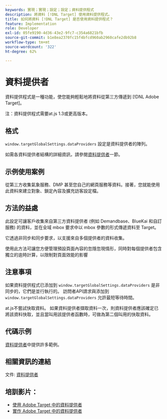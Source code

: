 ```yaml
---
keywords: 實現；實現；設定；設定；資料提供程式
description: 將資料 [!DNL Target] 使用資料提供程式。
title: 如何將資料 [!DNL Target] 是否使用資料提供程式？
feature: Implementation
role: Developer
exl-id: 05fe9190-4d36-43e2-9fc7-c354a6821bfb
source-git-commit: b1e8ea2370fc15f4bfcd960ab2960cafe2db92b8
workflow-type: tm+mt
source-wordcount: '322'
ht-degree: 62%

---
```


# 資料提供者

資料提供程式是一種功能，使您能夠輕鬆地將資料從第三方傳遞到 [!DNL Adobe Target]。

注：資料提供程式需要at.js 1.3或更高版本。

## 格式

`window.targetGlobalSettings.dataProviders` 設定是資料提供者的陣列。

如需各資料提供者結構的詳細資訊，請參閱[資料提供者](https://developer.adobe.com/target/implement/client-side/atjs/atjs-functions/targetglobalsettings/)一節。

## 示例使用案例

從第三方收集氣象服務、DMP 甚至您自己的網頁服務等資料。接著，您就能使用此資料來建立對象、鎖定內容及擴充訪客設定檔。

## 方法的益處

此設定可讓客戶收集來自第三方資料提供者 (例如 Demandbase、BlueKai 和自訂服務) 的資料，並在全域 mbox 要求中以 mbox 參數的形式傳遞資料至 Target。

它透過非同步和同步要求，以支援來自多個提供者的資料收集。

使用此方法可讓您方便管理預設頁面內容的忽隱忽現情形，同時對每個提供者包含獨立的逾時計算，以限制對頁面效能的影響

## 注意事項

如果資料提供程式已添加到 `window.targetGlobalSettings.dataProviders` 是非同步的，它們是並行執行的。 訪問者API請求與添加到 `window.targetGlobalSettings.dataProviders` 允許最短等待時間。

at.js不嘗試快取資料。 如果資料提供者擷取資料一次，則資料提供者應該確定已將該資料快取，並且當叫用該提供者函數時，可做為第二個叫用的快取資料。

## 代碼示例

[資料提供者](https://developer.adobe.com/target/implement/client-side/atjs/atjs-functions/targetglobalsettings/)中提供許多範例。

## 相關資訊的連結

文件: [資料提供者](https://developer.adobe.com/target/implement/client-side/atjs/atjs-functions/targetglobalsettings/)

## 培訓影片：

* [使用 Adobe Target 中的資料提供者](https://helpx.adobe.com/tw/target/kt/using/dataProviders-atjs-feature-video-use.html)
* [實作 Adobe Target 中的資料提供者](https://helpx.adobe.com/tw/target/kt/using/dataProviders-atjs-technical-video-implement.html)
